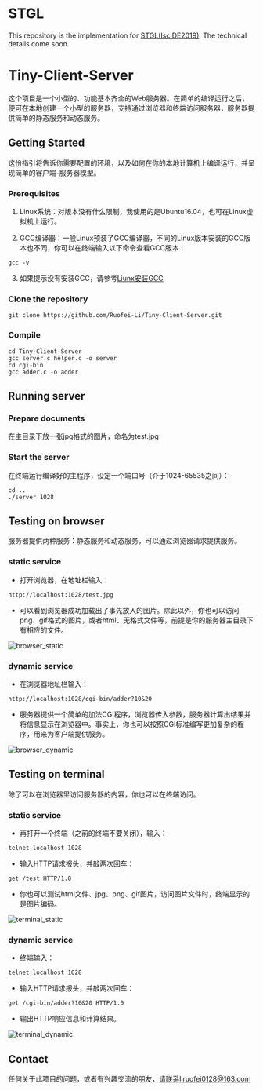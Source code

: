 # STGL
This repository is the implementation for [STGL(IscIDE2019)]().
The technical details come soon.



# Tiny-Client-Server

这个项目是一个小型的、功能基本齐全的Web服务器。在简单的编译运行之后，便可在本地创建一个小型的服务器，支持通过浏览器和终端访问服务器，服务器提供简单的静态服务和动态服务。

## Getting Started

这份指引将告诉你需要配置的环境，以及如何在你的本地计算机上编译运行，并呈现简单的客户端-服务器模型。

### Prerequisites

1. Linux系统：对版本没有什么限制，我使用的是Ubuntu16.04，也可在Linux虚拟机上运行。

2. GCC编译器：一般Linux预装了GCC编译器，不同的Linux版本安装的GCC版本也不同，你可以在终端输入以下命令查看GCC版本：
```
gcc -v
```
3. 如果提示没有安装GCC，请参考[Liunx安装GCC](https://www.cnblogs.com/dybk/p/8085685.html)

### Clone the repository
```
git clone https://github.com/Ruofei-Li/Tiny-Client-Server.git
```

### Compile
```
cd Tiny-Client-Server
gcc server.c helper.c -o server
cd cgi-bin
gcc adder.c -o adder
```

## Running server

### Prepare documents

在主目录下放一张jpg格式的图片，命名为test.jpg

### Start the server

在终端运行编译好的主程序，设定一个端口号（介于1024-65535之间）：
```
cd ..
./server 1028
```

## Testing on browser

服务器提供两种服务：静态服务和动态服务，可以通过浏览器请求提供服务。

### static service

* 打开浏览器，在地址栏输入：
```
http://localhost:1028/test.jpg
```
* 可以看到浏览器成功加载出了事先放入的图片。除此以外，你也可以访问png、gif格式的图片，或者html、无格式文件等，前提是你的服务器主目录下有相应的文件。

![browser_static](/img/browser_static.jpg)


### dynamic service

* 在浏览器地址栏输入：
```
http://localhost:1028/cgi-bin/adder?10&20 
```
* 服务器提供一个简单的加法CGI程序，浏览器传入参数，服务器计算出结果并将信息显示在浏览器中。事实上，你也可以按照CGI标准编写更加复杂的程序，用来为客户端提供服务。

![browser_dynamic](/img/browser_dynamic.jpg)



## Testing on terminal

除了可以在浏览器里访问服务器的内容，你也可以在终端访问。

### static service

* 再打开一个终端（之前的终端不要关闭），输入：
```
telnet localhost 1028
```
* 输入HTTP请求报头，并敲两次回车：
```
get /test HTTP/1.0
```
* 你也可以测试html文件、jpg、png、gif图片，访问图片文件时，终端显示的是图片编码。

![terminal_static](/img/terminal_static.jpg)


### dynamic service

* 终端输入：
```
telnet localhost 1028
```
* 输入HTTP请求报头，并敲两次回车：
```
get /cgi-bin/adder?10&20 HTTP/1.0
```
* 输出HTTP响应信息和计算结果。

![terminal_dynamic](/img/terminal_dynamic.jpg)


## Contact

任何关于此项目的问题，或者有兴趣交流的朋友，请联系liruofei0128@163.com
